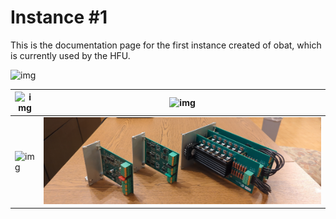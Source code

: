 # Instance \#1

This is the documentation page for the first instance created of obat, which is
currently used by the HFU.

![img](./obat_1.jpg)

| ![img](./obat_2.jpg)  | ![img](./obat_3.jpg) |
| ------------- | -------------- |
| ![img](./obat_module_1.jpg)  | ![img](./obat_module_2.jpg) |
